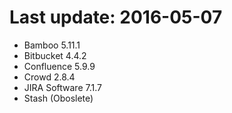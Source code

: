 # Last update: 2016-05-07

- Bamboo 5.11.1
- Bitbucket 4.4.2
- Confluence 5.9.9
- Crowd 2.8.4
- JIRA Software 7.1.7
- Stash (Oboslete)
